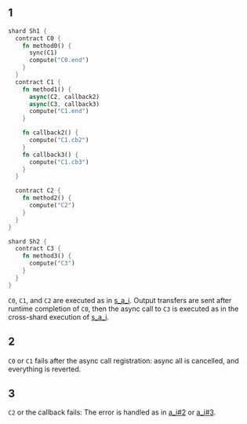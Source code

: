 
## 1

```rust
shard Sh1 {
  contract C0 {
    fn method0() {
      sync(C1)
      compute("C0.end")
    }
  }
  contract C1 {
    fn method1() {
      async(C2, callback2)
      async(C3, callback3)
      compute("C1.end")
    }

    fn callback2() {
      compute("C1.cb2")
    }
    fn callback3() {
      compute("C1.cb3")
    }
  }

  contract C2 {
    fn method2() {
      compute("C2")
    }
  }
}

shard Sh2 {
  contract C3 {
    fn method3() {
      compute("C3")
    }
  }
}

```

`C0`, `C1`, and `C2` are executed as in [s_a_i](s_a_i.md). Output transfers are sent after runtime completion of `C0`, then the async call to `C3` is executed as in the cross-shard execution of [s_a_i](s_a_i.md).

## 2

`C0` or `C1` fails after the async call registration: async all is cancelled, and everything is reverted.

## 3

`C2` or the callback fails: The error is handled as in [a_i#2](a_i.md#2) or [a_i#3](a_i.md#3).
